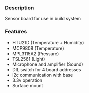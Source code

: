 ### Description

Sensor board for use in build system

### Features

- HTU21D (Temperature + Humidity)
- MCP9808 (Temperature)
- MPL3115A2 (Pressure)
- TSL2561 (Light)
- Microphone and amplifier (Sound)
- DIL switch for 4 board addresses
- i2c communication with base
- 3.3v operation
- Surface mount